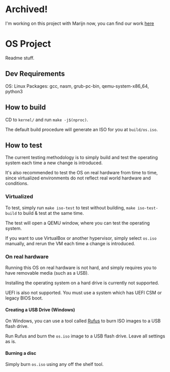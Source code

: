 # Archived!

I'm working on this project with Marijn now, you can find our work [here](https://github.com/OR0-Project/OS)

# OS Project

Readme stuff.

## Dev Requirements

OS: Linux
Packages: gcc, nasm, grub-pc-bin, qemu-system-x86_64, python3

## How to build

CD to `kernel/` and run `make -j$(nproc)`.

The default build procedure will generate an ISO for you at `build/os.iso`.

## How to test
The current testing methodology is to simply build and test the operating system each time a new change is introduced.

It's also recommended to test the OS on real hardware from time to time, since virtualized environments do not reflect real world hardware and conditions.

### Virtualized
To test, simply run `make iso-test` to test without building, `make iso-test-build` to build & test at the same time.

The test will open a QEMU window, where you can test the operating system.

If you want to use VirtualBox or another hypervisor, simply select `os.iso` manually, and rerun the VM each time a change is introduced.

### On real hardware

Running this OS on real hardware is not hard, and simply requires you to have removable media (such as a USB).

Installing the operating system on a hard drive is currently not supported.

UEFI is also not supported. You must use a system which has UEFI CSM or legacy BIOS boot.

#### Creating a USB Drive (Windows)
On Windows, you can use a tool called [Rufus](https://rufus.ie/) to burn ISO images to a USB flash drive.

Run Rufus and burn the `os.iso` image to a USB flash drive. Leave all settings as is.

#### Burning a disc

Simply burn `os.iso` using any off the shelf tool.
